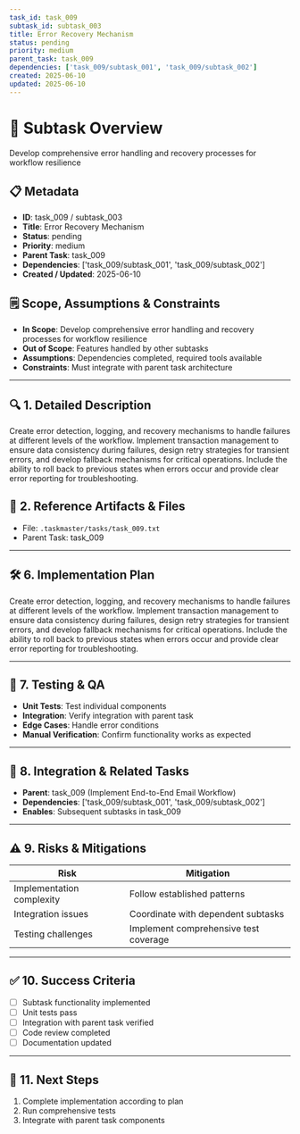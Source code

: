 ```yaml
---
task_id: task_009
subtask_id: subtask_003
title: Error Recovery Mechanism
status: pending
priority: medium
parent_task: task_009
dependencies: ['task_009/subtask_001', 'task_009/subtask_002']
created: 2025-06-10
updated: 2025-06-10
---
```


# 🎯 Subtask Overview
Develop comprehensive error handling and recovery processes for workflow resilience

## 📋 Metadata
- **ID**: task_009 / subtask_003
- **Title**: Error Recovery Mechanism
- **Status**: pending
- **Priority**: medium
- **Parent Task**: task_009
- **Dependencies**: ['task_009/subtask_001', 'task_009/subtask_002']
- **Created / Updated**: 2025-06-10

## 🗒️ Scope, Assumptions & Constraints
- **In Scope**: Develop comprehensive error handling and recovery processes for workflow resilience
- **Out of Scope**: Features handled by other subtasks
- **Assumptions**: Dependencies completed, required tools available
- **Constraints**: Must integrate with parent task architecture

---

## 🔍 1. Detailed Description
Create error detection, logging, and recovery mechanisms to handle failures at different levels of the workflow. Implement transaction management to ensure data consistency during failures, design retry strategies for transient errors, and develop fallback mechanisms for critical operations. Include the ability to roll back to previous states when errors occur and provide clear error reporting for troubleshooting.

## 📁 2. Reference Artifacts & Files
- File: `.taskmaster/tasks/task_009.txt`
- Parent Task: task_009

---

## 🛠️ 6. Implementation Plan
Create error detection, logging, and recovery mechanisms to handle failures at different levels of the workflow. Implement transaction management to ensure data consistency during failures, design retry strategies for transient errors, and develop fallback mechanisms for critical operations. Include the ability to roll back to previous states when errors occur and provide clear error reporting for troubleshooting.

---

## 🧪 7. Testing & QA
- **Unit Tests**: Test individual components
- **Integration**: Verify integration with parent task
- **Edge Cases**: Handle error conditions
- **Manual Verification**: Confirm functionality works as expected

---

## 🔗 8. Integration & Related Tasks
- **Parent**: task_009 (Implement End-to-End Email Workflow)
- **Dependencies**: ['task_009/subtask_001', 'task_009/subtask_002']
- **Enables**: Subsequent subtasks in task_009

---

## ⚠️ 9. Risks & Mitigations
| Risk | Mitigation |
|------|------------|
| Implementation complexity | Follow established patterns |
| Integration issues | Coordinate with dependent subtasks |
| Testing challenges | Implement comprehensive test coverage |

---

## ✅ 10. Success Criteria
- [ ] Subtask functionality implemented
- [ ] Unit tests pass
- [ ] Integration with parent task verified
- [ ] Code review completed
- [ ] Documentation updated

---

## 🚀 11. Next Steps
1. Complete implementation according to plan
2. Run comprehensive tests
3. Integrate with parent task components
